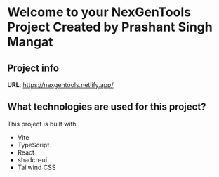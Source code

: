 # Welcome to your NexGenTools Project Created by Prashant Singh Mangat

## Project info

**URL**: https://nexgentools.netlify.app/

## What technologies are used for this project?

This project is built with .

- Vite
- TypeScript
- React
- shadcn-ui
- Tailwind CSS
